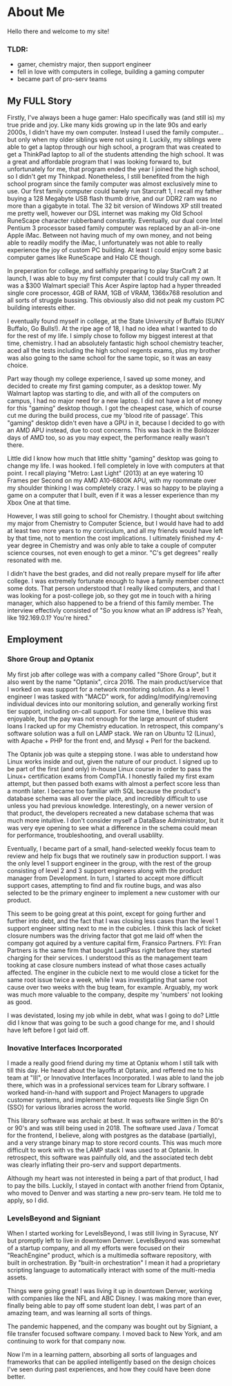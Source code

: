# About Me

Hello there and welcome to my site! 

### TLDR:
- gamer, chemistry major, then support engineer
- fell in love with computers in college, building a gaming computer
- became part of pro-serv teams

## My FULL Story
Firstly, I've always been a huge gamer: Halo specifically was (and still is) my true pride and joy.  Like many kids growing up in the late 90s and early 2000s, I didn't have my own computer.  Instead I used the family computer... but only when my older siblings were not using it.  Luckily, my siblings were able to get a laptop through our high school, a program that was created to get a ThinkPad laptop to all of the students attending the high school.  It was a great and affordable program that I was looking forward to, but unfortunately for me, that program ended the year I joined the high school, so I didn't get my Thinkpad.  Nonetheless, I still benefited from the high school program since the family computer was almost exclusively mine to use.  Our first family computer could barely run Starcraft 1, I recall my father buying a 128 Megabyte USB flash thumb drive, and our DDR2 ram was no more than a gigabyte in total.  The 32 bit version of Windows XP still treated me pretty well, however our DSL internet was making my Old School RuneScape character rubberband constantly.  Eventually, our dual core Intel Pentium 3 processor based family computer was replaced by an all-in-one Apple iMac.  Between not having much of my own money, and not being able to readily modify the iMac, I unfortunately was not able to really experience the joy of custom PC building.  At least I could enjoy some basic computer games like RuneScape and Halo CE though.

In preperation for college, and selfishly preparing to play StarCraft 2 at launch, I was able to buy my first computer that I could truly call my own.  It was a $300 Walmart special! This Acer Aspire laptop had a hyper threaded single core processor, 4GB of RAM, 1GB of VRAM, 1366x768 resolution and all sorts of struggle bussing.  This obviously also did not peak my custom PC building interests either.  

I eventually found myself in college, at the State University of Buffalo (SUNY Buffalo, Go Bulls!).  At the ripe age of 18, I had no idea what I wanted to do for the rest of my life.  I simply chose to follow my biggest interest at that time, chemistry.  I had an absolutely fantastic high school chemistry teacher, aced all the tests including the high school regents exams, plus my brother was also going to the same school for the same topic, so it was an easy choice.  

Part way though my college experience, I saved up some money, and decided to create my first gaming computer, as a desktop tower. My Walmart laptop was starting to die, and with all of the computers on campus, I had no major need for a new laptop.  I did not have a lot of money for this "gaming" desktop though.  I got the cheapest case, which of course cut me during the build process, cue my 'blood rite of passage'.  This "gaming" desktop didn't even have a GPU in it, because I decided to go with an AMD APU instead, due to cost concerns.  This was back in the Boldozer days of AMD too, so as you may expect, the performance really wasn't there.  

Little did I know how much that little shitty "gaming" desktop was going to change my life. I was hooked.  I fell completely in love with computers at that point.  I recall playing "Metro: Last Light" (2013) at an eye watering 10 Frames per Second on my AMD A10-6800K APU, with my roommate over my shoulder thinking I was completely crazy.  I was so happy to be playing a game on a computer that I built, even if it was a lesser experience than my Xbox One at that time.  

However, I was still going to school for Chemistry.  I thought about switching my major from Chemistry to Computer Science, but I would have had to add at least two more years to my corriculum, and all my friends would have left by that time, not to mention the cost implications.  I ultimately finished my 4-year degree in Chemistry and was only able to take a couple of computer science courses, not even enough to get a minor.  "C's get degrees" really resonated with me.  

I didn't have the best grades, and did not really prepare myself for life after college.  I was extremely fortunate enough to have a family member connect some dots.  That person understood that I really liked computers, and that I was looking for a post-college job, so they got me in touch with a hiring manager, which also happened to be a friend of this family member.  The interview effectivly consisted of "So you know what an IP address is? Yeah, like 192.169.0.1? You're hired."  

## Employment
### Shore Group and Optanix
My first job after college was with a company called "Shore Group", but it also went by the name "Optanix", circa 2016.  The main product/service that I worked on was support for a network monitoring solution.  As a level 1 engineer I was tasked with "MACD" work, for adding/modifying/removing individual devices into our monitoring solution, and generally working first tier support, including on-call support.  For some time, I believe this was enjoyable, but the pay was not enough for the large amount of student loans I racked up for my Chemistry education.  In retrospect, this company's software solution was a full on LAMP stack.  We ran on Ubuntu 12 (Linux), with Apache + PHP for the front end, and Mysql + Perl for the backend.  

The Optanix job was quite a stepping stone.  I was able to understand how Linux works inside and out, given the nature of our product.  I signed up to be part of the first (and only) in-house Linux course in order to pass the Linux+ certification exams from CompTIA.  I honestly failed my first exam attempt, but then passed both exams with almost a perfect score less than a month later.  I became too familiar with SQL because the product's database schema was all over the place, and incredibly difficult to use unless you had previous knowledge. Interestingly, on a newer version of that product, the developers recreated a new database schema that was much more intuitive.  I don't consider myself a DataBase Administrator, but it was very eye opening to see what a difference in the schema could mean for performance, troubleshooting, and overall usablilty.  

Eventually, I became part of a small, hand-selected weekly focus team to review and help fix bugs that we routinely saw in production support.  I was the only level 1 support engineer in the group, with the rest of the group consisting of level 2 and 3 support engineers along with the product manager from Development.  In turn, I started to accept more difficult support cases, attempting to find and fix routine bugs, and was also selected to be the primary engineer to implement a new customer with our product.

This seem to be going great at this point, except for going further and further into debt, and the fact that I was closing less cases than the level 1 support engineer sitting next to me in the cubicles.  I think this lack of ticket closure numbers was the driving factor that got me laid off when the company got aquired by a venture capital firm, Fransico Partners. FYI: Fran Partners is the same firm that bought LastPass right before they started charging for their services.  I understood this as the management team tooking at case closure numbers instead of what those cases actually affected.  The enginer in the cubicle next to me would close a ticket for the same root issue twice a week, while I was investigating that same root cause over two weeks with the bug team, for example.  Arguably, my work was much more valuable to the company, despite my 'numbers' not looking as good.

I was devistated, losing my job while in debt, what was I going to do? Little did I know that was going to be such a good change for me, and I should have left before I got laid off.

### Inovative Interfaces Incorporated
I made a really good friend during my time at Optanix whom I still talk with till this day.  He heard about the layoffs at Optanix, and reffered me to his team at "III", or Innovative Interfaces Incorporated.  I was able to land the job there, which was in a professional services team for Library software.  I worked hand-in-hand with support and Project Managers to upgrade customer systems, and implement feature requests like Single Sign On (SSO) for various libraries across the world.  

This library software was archaic at best.  It was software written in the 80's or 90's and was still being used in 2018.  The software used Java / Tomcat for the frontend, I believe, along with postgres as the database (partially), and a very strange binary map to store record counts.  This was much more difficult to work with vs the LAMP stack I was used to at Optanix.  In retrospect, this software was painfully old, and the associated tech debt was clearly inflating their pro-serv and support departments.  

Although my heart was not interested in being a part of that product, I had to pay the bills.  Luckily, I stayed in contact with another friend from Optanix, who moved to Denver and was starting a new pro-serv team.  He told me to apply, so I did.  

### LevelsBeyond and Signiant
When I started working for LevelsBeyond, I was still living in Syracuse, NY but promptly left to live in downtown Denver.  LevelsBeyond was somewhat of a startup company, and all my efforts were focused on their "ReachEngine" product, which is a multimedia software repository, with built in orchestration.  By "built-in orchestration" I mean it had a proprietary scripting language to automatically interact with some of the multi-media assets.  

Things were going great! I was living it up in downtown Denver, working with companies like the NFL and ABC Disney.  I was making more than ever, finally being able to pay off some student loan debt, I was part of an amazing team, and was learning all sorts of things.  

The pandemic happened, and the company was bought out by Signiant, a file transfer focused software company.  I moved back to New York, and am continuing to work for that company now.  

Now I'm in a learning pattern, absorbing all sorts of languages and frameworks that can be applied intelligently based on the design choices I've seen during past experiences, and how they could have been done better.  